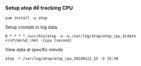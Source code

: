 ### Setup atop để tracking CPU

```
yum install -y atop
```

Setup crontab to log data.
```
0 * * * * /usr/bin/atop -a -w /var/log/atop/atop_cpu_$(date +\%Y\%m\%d_\%H) -Ccpu [second]
```

View data at specific minute
```
atop -r /var/log/atop/atop_cpu_20240121_15 -b 15:30
```